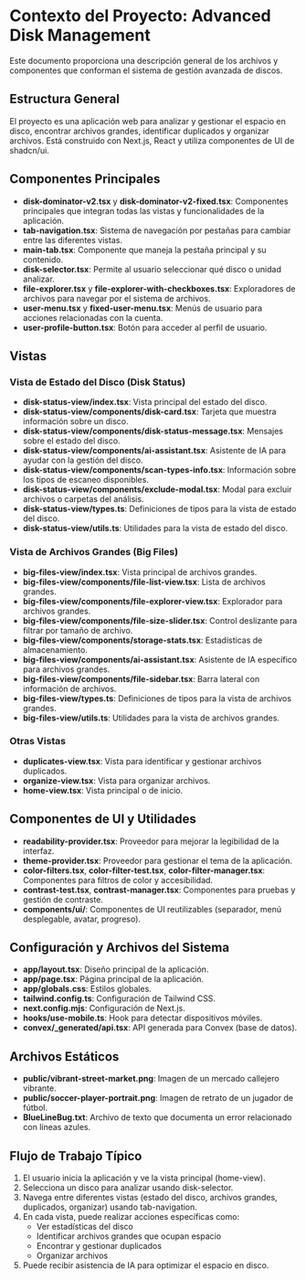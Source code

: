 # Contexto del Proyecto: Advanced Disk Management

Este documento proporciona una descripción general de los archivos y componentes que conforman el sistema de gestión avanzada de discos.

## Estructura General

El proyecto es una aplicación web para analizar y gestionar el espacio en disco, encontrar archivos grandes, identificar duplicados y organizar archivos. Está construido con Next.js, React y utiliza componentes de UI de shadcn/ui.

## Componentes Principales

- **disk-dominator-v2.tsx** y **disk-dominator-v2-fixed.tsx**: Componentes principales que integran todas las vistas y funcionalidades de la aplicación.
- **tab-navigation.tsx**: Sistema de navegación por pestañas para cambiar entre las diferentes vistas.
- **main-tab.tsx**: Componente que maneja la pestaña principal y su contenido.
- **disk-selector.tsx**: Permite al usuario seleccionar qué disco o unidad analizar.
- **file-explorer.tsx** y **file-explorer-with-checkboxes.tsx**: Exploradores de archivos para navegar por el sistema de archivos.
- **user-menu.tsx** y **fixed-user-menu.tsx**: Menús de usuario para acciones relacionadas con la cuenta.
- **user-profile-button.tsx**: Botón para acceder al perfil de usuario.

## Vistas

### Vista de Estado del Disco (Disk Status)
- **disk-status-view/index.tsx**: Vista principal del estado del disco.
- **disk-status-view/components/disk-card.tsx**: Tarjeta que muestra información sobre un disco.
- **disk-status-view/components/disk-status-message.tsx**: Mensajes sobre el estado del disco.
- **disk-status-view/components/ai-assistant.tsx**: Asistente de IA para ayudar con la gestión del disco.
- **disk-status-view/components/scan-types-info.tsx**: Información sobre los tipos de escaneo disponibles.
- **disk-status-view/components/exclude-modal.tsx**: Modal para excluir archivos o carpetas del análisis.
- **disk-status-view/types.ts**: Definiciones de tipos para la vista de estado del disco.
- **disk-status-view/utils.ts**: Utilidades para la vista de estado del disco.

### Vista de Archivos Grandes (Big Files)
- **big-files-view/index.tsx**: Vista principal de archivos grandes.
- **big-files-view/components/file-list-view.tsx**: Lista de archivos grandes.
- **big-files-view/components/file-explorer-view.tsx**: Explorador para archivos grandes.
- **big-files-view/components/file-size-slider.tsx**: Control deslizante para filtrar por tamaño de archivo.
- **big-files-view/components/storage-stats.tsx**: Estadísticas de almacenamiento.
- **big-files-view/components/ai-assistant.tsx**: Asistente de IA específico para archivos grandes.
- **big-files-view/components/file-sidebar.tsx**: Barra lateral con información de archivos.
- **big-files-view/types.ts**: Definiciones de tipos para la vista de archivos grandes.
- **big-files-view/utils.ts**: Utilidades para la vista de archivos grandes.

### Otras Vistas
- **duplicates-view.tsx**: Vista para identificar y gestionar archivos duplicados.
- **organize-view.tsx**: Vista para organizar archivos.
- **home-view.tsx**: Vista principal o de inicio.

## Componentes de UI y Utilidades

- **readability-provider.tsx**: Proveedor para mejorar la legibilidad de la interfaz.
- **theme-provider.tsx**: Proveedor para gestionar el tema de la aplicación.
- **color-filters.tsx**, **color-filter-test.tsx**, **color-filter-manager.tsx**: Componentes para filtros de color y accesibilidad.
- **contrast-test.tsx**, **contrast-manager.tsx**: Componentes para pruebas y gestión de contraste.
- **components/ui/**: Componentes de UI reutilizables (separador, menú desplegable, avatar, progreso).

## Configuración y Archivos del Sistema

- **app/layout.tsx**: Diseño principal de la aplicación.
- **app/page.tsx**: Página principal de la aplicación.
- **app/globals.css**: Estilos globales.
- **tailwind.config.ts**: Configuración de Tailwind CSS.
- **next.config.mjs**: Configuración de Next.js.
- **hooks/use-mobile.ts**: Hook para detectar dispositivos móviles.
- **convex/_generated/api.tsx**: API generada para Convex (base de datos).

## Archivos Estáticos

- **public/vibrant-street-market.png**: Imagen de un mercado callejero vibrante.
- **public/soccer-player-portrait.png**: Imagen de retrato de un jugador de fútbol.
- **BlueLineBug.txt**: Archivo de texto que documenta un error relacionado con líneas azules.

## Flujo de Trabajo Típico

1. El usuario inicia la aplicación y ve la vista principal (home-view).
2. Selecciona un disco para analizar usando disk-selector.
3. Navega entre diferentes vistas (estado del disco, archivos grandes, duplicados, organizar) usando tab-navigation.
4. En cada vista, puede realizar acciones específicas como:
   - Ver estadísticas del disco
   - Identificar archivos grandes que ocupan espacio
   - Encontrar y gestionar duplicados
   - Organizar archivos
5. Puede recibir asistencia de IA para optimizar el espacio en disco.
